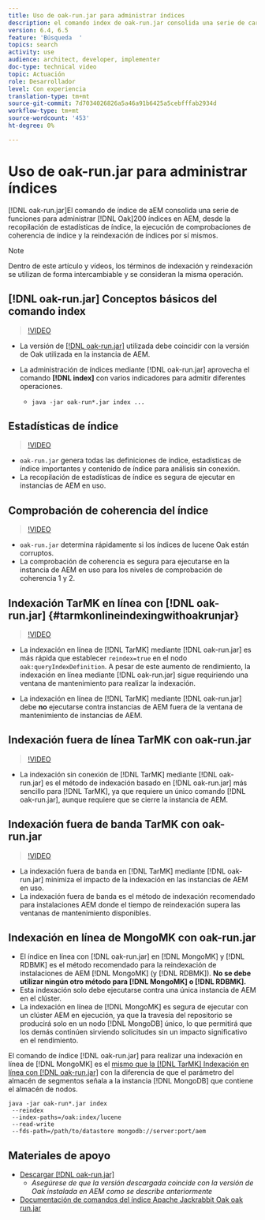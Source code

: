 ```yaml
---
title: Uso de oak-run.jar para administrar índices
description: el comando index de oak-run.jar consolida una serie de características para administrar índices Oak en AEM, desde la recopilación de estadísticas de índice, la ejecución de comprobaciones de coherencia de índice y la reindexación de los propios índices.
version: 6.4, 6.5
feature: 'Búsqueda  '
topics: search
activity: use
audience: architect, developer, implementer
doc-type: technical video
topic: Actuación
role: Desarrollador
level: Con experiencia
translation-type: tm+mt
source-git-commit: 7d7034026826a5a46a91b6425a5cebfffab2934d
workflow-type: tm+mt
source-wordcount: '453'
ht-degree: 0%

---
```



# Uso de oak-run.jar para administrar índices

[!DNL oak-run.jar]El comando de índice de aEM consolida una serie de funciones para administrar  [!DNL Oak]200 índices en AEM, desde la recopilación de estadísticas de índice, la ejecución de comprobaciones de coherencia de índice y la reindexación de índices por sí mismos.

>[!NOTE]
>
>Dentro de este artículo y vídeos, los términos de indexación y reindexación se utilizan de forma intercambiable y se consideran la misma operación.

## [!DNL oak-run.jar] Conceptos básicos del comando index

>[!VIDEO](https://video.tv.adobe.com/v/21475/?quality=9&learn=on)

* La versión de [[!DNL oak-run.jar]](https://repository.apache.org/service/local/artifact/maven/redirect?r=releases&amp;g=org.apache.jackrabbit&amp;a=oak-run&amp;v=1.8.0) utilizada debe coincidir con la versión de Oak utilizada en la instancia de AEM.
* La administración de índices mediante [!DNL oak-run.jar] aprovecha el comando **[!DNL index]** con varios indicadores para admitir diferentes operaciones.

   * `java -jar oak-run*.jar index ...`

## Estadísticas de índice

>[!VIDEO](https://video.tv.adobe.com/v/21477/?quality=12&learn=on)

* `oak-run.jar` genera todas las definiciones de índice, estadísticas de índice importantes y contenido de índice para análisis sin conexión.
* La recopilación de estadísticas de índice es segura de ejecutar en instancias de AEM en uso.

## Comprobación de coherencia del índice

>[!VIDEO](https://video.tv.adobe.com/v/21476/?quality=12&learn=on)

* `oak-run.jar` determina rápidamente si los índices de lucene Oak están corruptos.
* La comprobación de coherencia es segura para ejecutarse en la instancia de AEM en uso para los niveles de comprobación de coherencia 1 y 2.

## Indexación TarMK en línea con [!DNL oak-run.jar] {#tarmkonlineindexingwithoakrunjar}

>[!VIDEO](https://video.tv.adobe.com/v/21479/?quality=12&learn=on)

* La indexación en línea de [!DNL TarMK] mediante [!DNL oak-run.jar] es más rápida que establecer `reindex=true` en el nodo `oak:queryIndexDefinition`. A pesar de este aumento de rendimiento, la indexación en línea mediante [!DNL oak-run.jar] sigue requiriendo una ventana de mantenimiento para realizar la indexación.

* La indexación en línea de [!DNL TarMK] mediante [!DNL oak-run.jar] debe **no** ejecutarse contra instancias de AEM fuera de la ventana de mantenimiento de instancias de AEM.

## Indexación fuera de línea TarMK con oak-run.jar

>[!VIDEO](https://video.tv.adobe.com/v/21478/?quality=12&learn=on)

* La indexación sin conexión de [!DNL TarMK] mediante [!DNL oak-run.jar] es el método de indexación basado en [!DNL oak-run.jar] más sencillo para [!DNL TarMK], ya que requiere un único comando [!DNL oak-run.jar], aunque requiere que se cierre la instancia de AEM.

## Indexación fuera de banda TarMK con oak-run.jar

>[!VIDEO](https://video.tv.adobe.com/v/21480/?quality=12&learn=on)

* La indexación fuera de banda en [!DNL TarMK] mediante [!DNL oak-run.jar] minimiza el impacto de la indexación en las instancias de AEM en uso.
* La indexación fuera de banda es el método de indexación recomendado para instalaciones AEM donde el tiempo de reindexación supera las ventanas de mantenimiento disponibles.

## Indexación en línea de MongoMK con oak-run.jar

* El índice en línea con [!DNL oak-run.jar] en [!DNL MongoMK] y [!DNL RDBMK] es el método recomendado para la reindexación de instalaciones de AEM [!DNL MongoMK] (y [!DNL RDBMK]). **No se debe utilizar ningún otro método para  [!DNL MongoMK] o  [!DNL RDBMK].**
* Esta indexación solo debe ejecutarse contra una única instancia de AEM en el clúster.
* La indexación en línea de [!DNL MongoMK] es segura de ejecutar con un clúster AEM en ejecución, ya que la travesía del repositorio se producirá solo en un nodo [!DNL MongoDB] único, lo que permitirá que los demás continúen sirviendo solicitudes sin un impacto significativo en el rendimiento.

El comando de índice [!DNL oak-run.jar] para realizar una indexación en línea de [!DNL MongoMK] es el [mismo que la [!DNL TarMK] Indexación en línea con [!DNL oak-run.jar]](#tarmkonlineindexingwithoakrunjar) con la diferencia de que el parámetro del almacén de segmentos señala a la instancia [!DNL MongoDB] que contiene el almacén de nodos.

```
java -jar oak-run*.jar index
 --reindex
 --index-paths=/oak:index/lucene
 --read-write
 --fds-path=/path/to/datastore mongodb://server:port/aem
```

## Materiales de apoyo

* [Descargar [!DNL oak-run.jar]](https://repository.apache.org/#nexus-search;gav~org.apache.jackrabbit~oak-run~~~~kw,versionexpand)
   * *Asegúrese de que la versión descargada coincide con la versión de Oak instalada en AEM como se describe anteriormente*
* [Documentación de comandos del índice Apache Jackrabbit Oak oak run.jar](https://jackrabbit.apache.org/oak/docs/query/oak-run-indexing.html)
